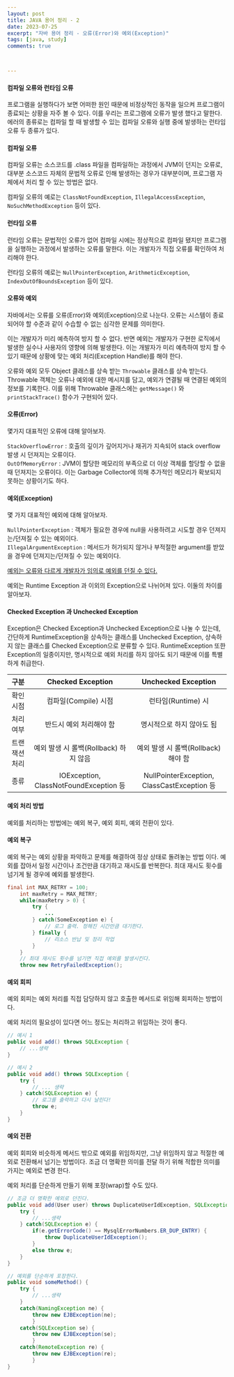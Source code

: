 ```yaml
---
layout: post
title: JAVA 용어 정리 - 2
date: 2023-07-25
excerpt: "자바 용어 정리 - 오류(Error)와 예외(Exception)"
tags: [java, study]
comments: true



---
```


 #### 컴파일 오류와 런타임 오류

프로그램을 실행하다가 보면 어떠한 원인 때문에 비정상적인 동작을 일으켜 프로그램이 종료되는 상황을 자주 볼 수 있다. 이를 우리는 프로그램에 오류가 발생 했다고 말한다. 에러의 종류로는 컴파일 할 때 발생할 수 있는 컴파일 오류와 실행 중에 발생하는 런타임 오류 두 종류가 있다.

#### 컴파일 오류

컴파일 오류는 소스코드를 .class 파일을 컴파일하는 과정에서 JVM이 던지는 오류로, 대부분 소스코드 자체의 문법적 오류로 인해 발생하는 경우가 대부분이며, 프로그램 자체에서 처리 할 수 있는 방법은 없다.

컴파일 오류의 예로는 `ClassNotFoundException`, `IllegalAccessException`, `NoSuchMethodException` 등이 있다.

#### 런타임 오류

런타임 오류는 문법적인 오류가 없어 컴파일 시에는 정상적으로 컴파일 됐지만 프로그램을 실행하는 과정에서 발생하는 오류를 말한다. 이는 개발자가 직접 오류를 확인하여 처리해야 한다.

런타임 오류의 예로는 `NullPointerException`, `ArithmeticException`, `IndexOutOfBoundsException` 등이 있다.

#### 오류와 예외

자바에서는 오류를 오류(Error)와 예외(Exception)으로 나눈다. 오류는 시스템이 종료되어야 할 수준과 같이 수습할 수 없는 심각한 문제를 의미한다.

이는 개발자가 미리 예측하여 방지 할 수 없다. 반면 예외는 개발자가 구현한 로직에서 발생한 실수나 사용자의 영향에 의해 발생한다. 이는 개발자가 미리 예측하여 방지 할 수 있기 때문에 상황에 맞는 예외 처리(Exception Handle)를 해야 한다.

오류와 예외 모두 Object 클래스를 상속 받는 `Throwable` 클래스를 상속 받는다. Throwable 객체는 오류나 예외에 대한 메시지를 담고, 예외가 연결될 때 연결된 예외의 정보를 기록한다. 이를 위해 Throwable 클래스에는 `getMessage()` 와 `printStackTrace()` 함수가 구현되어 있다. 

#### 오류(Error)

몇가지 대표적인 오류에 대해 알아보자.

`StackOverflowError` : 호출의 깊이가 깊어지거나 재귀가 지속되어 stack overflow 발생 시 던져지는 오류이다.<br>`OutOfMemoryError` : JVM이 할당한 메모리의 부족으로 더 이상 객체를 할당할 수 없을 때 던져지는 오류이다. 이는 Garbage Collector에 의해 추가적인 메모리가 확보되지 못하는 상황이기도 하다.

#### 예외(Exception)

몇 가지 대표적인 예외에 대해 알아보자.

`NullPointerException` : 객체가 필요한 경우에 null을 사용하려고 시도할 경우 던져지는/던져질 수 있는 예외이다.<br>`IllegalArgumentException` : 메서드가 허가되지 않거나 부적절한 argument를 받았을 경우에 던져지는/던져질 수 있는 예외이다.

<u>예외는 오류와 다르게 개발자가 임의로 예외를 던질 수 있다.</u>

예외는 Runtime Exception 과 이외의 Exception으로 나뉘어져 있다. 이둘의 차이를 알아보자.

#### Checked Exception 과 Unchecked Exception

Exception은 Checked Exception과 Unchecked Exception으로 나눌 수 있는데, 간단하게 RuntimeException을 상속하는 클래스를 Unchecked Exception, 상속하지 않는 클래스를 Checked Exception으로 분류할 수 있다. RuntimeException 또한 Exception의 일종이지만, 명시적으로 예외 처리를 하지 않아도 되기 때문에 이를 특별하게 취급한다.

|     구분      |           Checked Exception            |             Unchecked Exception             |
| :-----------: | :------------------------------------: | :-----------------------------------------: |
|   확인 시점   |          컴파일(Compile) 시점          |             런타임(Runtime) 시              |
|   처리 여부   |        반드시 예외 처리해야 함         |          명시적으로 하지 않아도 됨          |
| 트랜잭션 처리 | 예외 발생 시 롤백(Rollback) 하지 않음  |     예외 발생 시 롤백(Rollback) 해야 함     |
|     종류      | IOException, ClassNotFoundException 등 | NullPointerException, ClassCastException 등 |

#### 예외 처리 방법

예외를 처리하는 방법에는 예외 복구, 예외 회피, 예외 전환이 있다.

#### 예외 복구

예외 복구는 예외 상황을 파악하고 문제를 해결하여 정상 상태로 돌려놓는 방법 이다. 예외를 잡아서 일정 시간이나 조건만큼 대기하고 재시도를 반복한다. 최대 재시도 횟수를 넘기게 될 경우에 예외를 발생한다.

```java
final int MAX_RETRY = 100;
    int maxRetry = MAX_RETRY;
    while(maxRetry > 0) {
        try {
            ...
        } catch(SomeException e) {
            // 로그 출력. 정해진 시간만큼 대기한다.
        } finally {
            // 리소스 반납 및 정리 작업
        }
    }
    // 최대 재시도 횟수를 넘기면 직접 예외를 발생시킨다.
    throw new RetryFailedException();
```

#### 예외 회피

예외 회피는 예외 처리를 직접 담당하지 않고 호출한 메서드로 위임해 회피하는 방법이다.

예외 처리의 필요성이 있다면 어느 정도는  처리하고 위임하는 것이 좋다.

```java
// 예시 1
public void add() throws SQLException {
    // ...생략
}

// 예시 2 
public void add() throws SQLException {
    try {
        // ... 생략
    } catch(SQLException e) {
        // 로그를 출력하고 다시 날린다!
        throw e;
    }
}
```

#### 예외 전환

예외 회피와 비슷하게 메서드 밖으로 예외를 위임하지만, 그냥 위임하지 않고 적절한 예외로 전환해서 넘기는 방법이다. 조금 더 명확한 의미를 전달 하기 위해 적합한 의미를 가지는 예외로 변경 한다.

예외 처리를 단순하게 만들기 위해 포장(wrap)할 수도 있다.

 

```java
// 조금 더 명확한 예외로 던진다.
public void add(User user) throws DuplicateUserIdException, SQLException {
    try {
        // ...생략
    } catch(SQLException e) {
        if(e.getErrorCode() == MysqlErrorNumbers.ER_DUP_ENTRY) {
            throw DuplicateUserIdException();
        }
        else throw e;
    }
}

// 예외를 단순하게 포장한다.
public void someMethod() {
    try {
        // ...생략
    }
    catch(NamingException ne) {
        throw new EJBException(ne);
        }
    catch(SQLException se) {
        throw new EJBException(se);
        }
    catch(RemoteException re) {
        throw new EJBException(re);
        }
}
```

